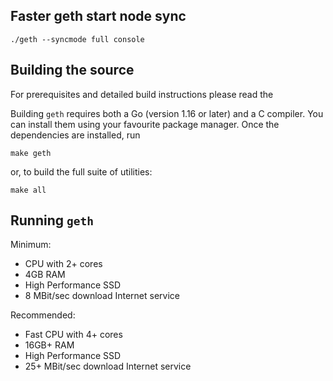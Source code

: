 ## Faster geth start node sync
```
./geth --syncmode full console
```
## Building the source

For prerequisites and detailed build instructions please read the

Building `geth` requires both a Go (version 1.16 or later) and a C compiler. You can install
them using your favourite package manager. Once the dependencies are installed, run

```shell
make geth
```

or, to build the full suite of utilities:

```shell
make all
```

## Running `geth`

Minimum:

* CPU with 2+ cores
* 4GB RAM
* High Performance SSD
* 8 MBit/sec download Internet service

Recommended:

* Fast CPU with 4+ cores
* 16GB+ RAM
* High Performance SSD
* 25+ MBit/sec download Internet service

